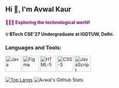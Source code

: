 ## **Hi 👋, I'm Avwal Kaur**
<h4 style="color:purple;font-weight:bold;">👩🏻‍💻 Exploring the technological world!</h4>

#### 💡 BTech CSE'27 Undergraduate at IGDTUW, Delhi. 

### Languages and Tools:
<p align="left">
  <img src="https://cdn.jsdelivr.net/gh/devicons/devicon/icons/java/java-original.svg" alt="Java" width="50" height="50"/>
  <img src="https://cdn.jsdelivr.net/gh/devicons/devicon/icons/figma/figma-original.svg" alt="Figma" width="50" height="50"/>
  <img src="https://cdn.jsdelivr.net/gh/devicons/devicon/icons/html5/html5-original.svg" alt="HTML-5" width="50" height="50"/>
  <img src="https://cdn.jsdelivr.net/gh/devicons/devicon/icons/css3/css3-original.svg" alt="CSS-3" width="50" height="50"/>
  <img src="https://cdn.jsdelivr.net/gh/devicons/devicon/icons/javascript/javascript-original.svg" alt="JavaScript" width="50" height="50"/>
</p>

[![Top Langs](https://github-readme-stats.vercel.app/api/top-langs/?username=AvwalKaur&layout=compact&theme=radical)](https://github.com/anuraghazra/github-readme-stats)
![Avwal's GitHub Stats](https://github-readme-stats.vercel.app/api?username=AvwalKaur&show_icons=true&theme=radical)

